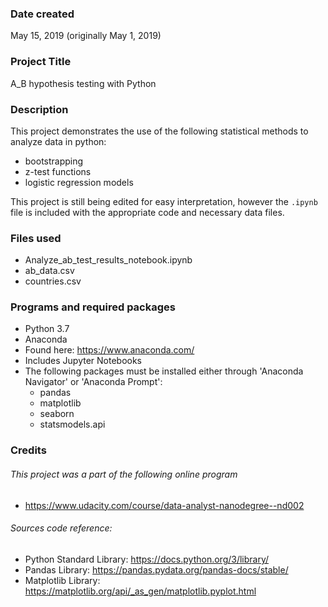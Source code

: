 ### Date created
May 15, 2019 (originally May 1, 2019)

### Project Title
A_B hypothesis testing with Python

### Description
This project demonstrates the use of the following statistical methods to analyze data in python:

* bootstrapping
* z-test functions
* logistic regression models

This project is still being edited for easy interpretation, however the `.ipynb` file is included with the appropriate code and necessary data files.

### Files used

* Analyze_ab_test_results_notebook.ipynb
* ab_data.csv
* countries.csv

### Programs and required packages

* Python 3.7
* Anaconda
 * Found here: https://www.anaconda.com/
 * Includes Jupyter Notebooks
* The following packages must be installed either through 'Anaconda Navigator' or 'Anaconda Prompt':
  * pandas
  * matplotlib
  * seaborn
  * statsmodels.api

### Credits

###### This project was a part of the following online program

* https://www.udacity.com/course/data-analyst-nanodegree--nd002

###### Sources code reference:

* Python Standard Library: https://docs.python.org/3/library/
* Pandas Library: https://pandas.pydata.org/pandas-docs/stable/
* Matplotlib Library: https://matplotlib.org/api/_as_gen/matplotlib.pyplot.html
